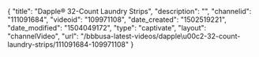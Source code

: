 {
    "title": "Dapple&reg; 32-Count Laundry Strips",
    "description": "",
    "channelid": "111091684",
    "videoid": "109971108",
    "date_created": "1502519221",
    "date_modified": "1504049172",
    "type": "captivate",
    "layout": "channelVideo",
    "url": "\/bbbusa-latest-videos\/dapple\u00c2-32-count-laundry-strips\/111091684-109971108"
}